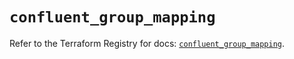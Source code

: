 # `confluent_group_mapping`

Refer to the Terraform Registry for docs: [`confluent_group_mapping`](https://registry.terraform.io/providers/confluentinc/confluent/2.10.0/docs/resources/group_mapping).
